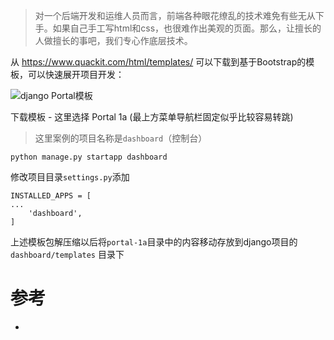 > 对一个后端开发和运维人员而言，前端各种眼花缭乱的技术难免有些无从下手。如果自己手工写html和css，也很难作出美观的页面。那么，让擅长的人做擅长的事吧，我们专心作底层技术。

从 https://www.quackit.com/html/templates/ 可以下载到基于Bootstrap的模板，可以快速展开项目开发：

![django Portal模板](django_portal_template1.png)

下载模板 - 这里选择 Portal 1a (最上方菜单导航栏固定似乎比较容易转跳)

> 这里案例的项目名称是`dashboard`（控制台）

```
python manage.py startapp dashboard
```

修改项目目录`settings.py`添加

```
INSTALLED_APPS = [
...
    'dashboard',
]

```

上述模板包解压缩以后将`portal-1a`目录中的内容移动存放到django项目的 `dashboard/templates` 目录下


# 参考

* []()